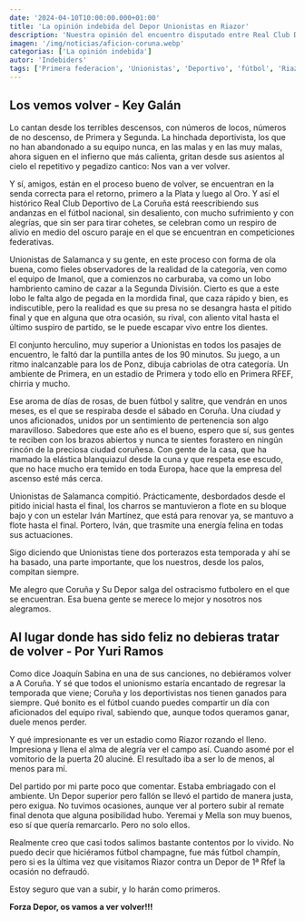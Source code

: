 ```yaml
---
date: '2024-04-10T10:00:00.000+01:00'
title: 'La opinión indebida del Depor Unionistas en Riazor'
description: 'Nuestra opinión del encuentro disputado entre Real Club Deportivo de la Coruña y Unionistas de Salamanca. Primera federación grupo 1, jornada 31.' 
imagen: '/img/noticias/aficion-coruna.webp'
categorias: ['La opinión indebida']
autor: 'Indebiders'
tags: ['Primera federacion', 'Unionistas', 'Deportivo', 'fútbol', 'Riazor', 'Coruña']
---
```


## Los vemos volver - Key Galán

Lo cantan desde los terribles descensos, con números de locos, números de no descenso, de Primera y Segunda. La hinchada deportivista, los que no han abandonado a su equipo nunca, en las malas y en las muy malas, ahora siguen en el infierno que más calienta, gritan desde sus asientos al cielo el repetitivo y pegadizo cantico: Nos van a ver volver.

Y sí, amigos, están en el proceso bueno de volver,  se encuentran en la senda correcta para el retorno, primero a la Plata y luego al Oro. Y así el histórico  Real Club Deportivo de La Coruña está reescribiendo sus andanzas en el fútbol nacional, sin desaliento, con mucho sufrimiento y con alegrías, que sin ser para tirar cohetes, se celebran como un respiro de alivio en medio del oscuro paraje en el que se encuentran en competiciones federativas.

Unionistas de Salamanca y su gente, en este proceso con forma de ola buena, como fieles observadores de la realidad de la categoría, ven como el equipo de Imanol, que a comienzos no carburaba, va como un lobo hambriento camino de cazar a la Segunda División. Cierto es que a este lobo le falta algo de pegada en la mordida final,  que caza rápido y bien, es indiscutible, pero la realidad es que su presa no se desangra hasta el pitido final y que en alguna que otra ocasión, su rival, con aliento vital hasta el último suspiro de partido, se le puede escapar vivo entre los dientes.

El conjunto herculino, muy superior a Unionistas en todos los pasajes de encuentro, le faltó dar la puntilla antes de los 90 minutos. Su juego, a un ritmo inalcanzable para los de Ponz, dibuja cabriolas de otra categoría. Un ambiente de Primera, en un estadio de Primera y todo ello en Primera RFEF, chirria y mucho. 

Ese aroma de días de rosas, de buen fútbol y salitre, que vendrán en  unos meses, es el que se respiraba desde el sábado en Coruña. Una ciudad y unos aficionados, unidos por un sentimiento de pertenencia son algo maravilloso. Sabedores que este año es el bueno, espero que sí, sus gentes te reciben con los brazos abiertos y nunca te sientes forastero en ningún rincón de la preciosa ciudad coruñesa. Con gente de la casa, que ha mamado la elástica blanquiazul desde la cuna y que respeta ese escudo, que no hace mucho era temido en toda Europa, hace que la empresa del ascenso esté más cerca.

Unionistas de Salamanca compitió. Prácticamente, desbordados desde el pitido inicial hasta el final, los charros se mantuvieron a flote en su bloque bajo y con un estelar Iván Martínez, que está para renovar ya, se mantuvo a flote hasta el final. Portero, Iván, que trasmite una energía felina en todas sus actuaciones. 

Sigo diciendo que Unionistas tiene dos porterazos esta temporada y ahí se ha basado, una parte importante, que los nuestros, desde los palos, compitan siempre. 

Me alegro que Coruña y Su Depor salga del ostracismo futbolero en el que se encuentran. Esa buena gente se merece lo mejor y nosotros nos alegramos.

## Al lugar donde has sido feliz no debieras tratar de volver - Por Yuri Ramos

Como dice Joaquín Sabina en una de sus canciones, no debiéramos volver a A Coruña. Y sé que todos el unionismo estaría encantado de regresar la temporada que viene; Coruña y los deportivistas nos tienen ganados para siempre. Qué bonito es el fútbol cuando puedes compartir un día con aficionados del equipo rival, sabiendo que, aunque todos queramos ganar, duele menos perder.

Y qué impresionante es ver un estadio como Riazor rozando el lleno. Impresiona y llena el alma de alegría ver el campo así. Cuando asomé por el vomitorio de la puerta 20 aluciné. El resultado iba a ser lo de menos, al menos para mí.

Del partido por mi parte poco que comentar. Estaba embriagado con el ambiente. Un Depor superior pero fallón se llevó el partido de manera justa, pero exigua. No tuvimos ocasiones, aunque ver al portero subir al remate final denota que alguna posibilidad hubo. Yeremai y Mella son muy buenos, eso sí que quería remarcarlo. Pero no solo ellos. 

Realmente creo que casi todos salimos bastante contentos por lo vivido. No puedo decir que hiciéramos fútbol champagne, fue más fútbol champín, pero si es la última vez que visitamos Riazor contra un Depor de 1ª Rfef la ocasión no defraudó.

Estoy seguro que van a subir, y lo harán como primeros. 

**Forza Depor, os vamos a ver volver!!!**